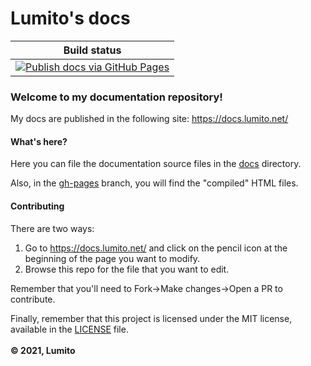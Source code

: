 # Lumito's docs
| Build status |
|:-:|
| [![Publish docs via GitHub Pages](https://github.com/LumitoLuma/docs/workflows/Publish%20docs%20via%20GitHub%20Pages/badge.svg)](https://github.com/LumitoLuma/docs/actions?query=workflow%3A%22Publish+docs+via+GitHub+Pages%22) |

### Welcome to my documentation repository!

My docs are published in the following site: https://docs.lumito.net/

#### What's here?

Here you can file the documentation source files in the [docs](https://github.com/LumitoLuma/docs/tree/master/docs) directory.

Also, in the [gh-pages](https://github.com/LumitoLuma/docs/tree/gh-pages) branch, you will find the "compiled" HTML files.

#### Contributing

There are two ways:

1. Go to https://docs.lumito.net/ and click on the pencil icon at the beginning of the page you want to modify.
2. Browse this repo for the file that you want to edit.

Remember that you'll need to Fork->Make changes->Open a PR to contribute.

Finally, remember that this project is licensed under the MIT license, available in the [LICENSE](https://github.com/LumitoLuma/docs/blob/master/LICENSE) file.
<br><br>
**© 2021, Lumito**